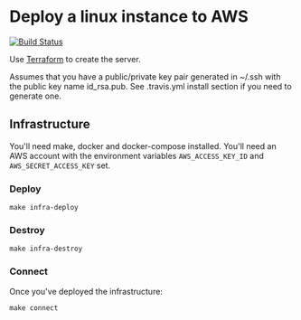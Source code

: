 # Deploy a linux instance to AWS

[![Build Status](https://travis-ci.com/leonyork/aws-linux-instance.svg?branch=master)](https://travis-ci.com/leonyork/aws-linux-instance)

Use [Terraform](https://www.terraform.io/) to create the server.

Assumes that you have a public/private key pair generated in ~/.ssh with the public key name id_rsa.pub. See .travis.yml install section if you need to generate one.

## Infrastructure

You'll need make, docker and docker-compose installed. You'll need an AWS account with the environment variables ```AWS_ACCESS_KEY_ID``` and ```AWS_SECRET_ACCESS_KEY``` set.

### Deploy

```make infra-deploy```

### Destroy

```make infra-destroy```

### Connect

Once you've deployed the infrastructure:

```make connect```